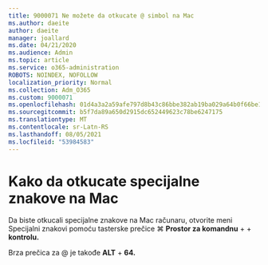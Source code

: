 ```yaml
---
title: 9000071 Ne možete da otkucate @ simbol na Mac
ms.author: daeite
author: daeite
manager: joallard
ms.date: 04/21/2020
ms.audience: Admin
ms.topic: article
ms.service: o365-administration
ROBOTS: NOINDEX, NOFOLLOW
localization_priority: Normal
ms.collection: Adm_O365
ms.custom: 9000071
ms.openlocfilehash: 01d4a3a2a59afe797d8b43c86bbe382ab19ba029a64b0f66be11201201b9d319
ms.sourcegitcommit: b5f7da89a650d2915dc652449623c78be6247175
ms.translationtype: MT
ms.contentlocale: sr-Latn-RS
ms.lasthandoff: 08/05/2021
ms.locfileid: "53984583"
---
```

# <a name="how-to-type-special-characters-on-a-mac"></a>Kako da otkucate specijalne znakove na Mac

Da biste otkucali specijalne znakove na Mac računaru, otvorite meni Specijalni znakovi pomoću tasterske prečice ⌘ **Prostor za komandnu**   +    +  **kontrolu.**

Brza prečica za @ je takođe **ALT**  +  **64.**